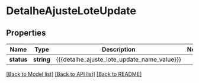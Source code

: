 # DetalheAjusteLoteUpdate

## Properties
Name | Type | Description | Notes
------------ | ------------- | ------------- | -------------
**status** | **string** | {{{detalhe_ajuste_lote_update_name_value}}} | 

[[Back to Model list]](../README.md#documentation-for-models) [[Back to API list]](../README.md#documentation-for-api-endpoints) [[Back to README]](../README.md)


